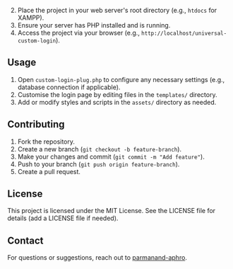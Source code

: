 2. Place the project in your web server's root directory (e.g., `htdocs` for XAMPP).
3. Ensure your server has PHP installed and is running.
4. Access the project via your browser (e.g., `http://localhost/universal-custom-login`).

## Usage
1. Open `custom-login-plug.php` to configure any necessary settings (e.g., database connection if applicable).
2. Customise the login page by editing files in the `templates/` directory.
3. Add or modify styles and scripts in the `assets/` directory as needed.

## Contributing
1. Fork the repository.
2. Create a new branch (`git checkout -b feature-branch`).
3. Make your changes and commit (`git commit -m "Add feature"`).
4. Push to your branch (`git push origin feature-branch`).
5. Create a pull request.

## License
This project is licensed under the MIT License. See the LICENSE file for details (add a LICENSE file if needed).

## Contact
For questions or suggestions, reach out to [parmanand-aphro](https://github.com/parmanand-aphro).
